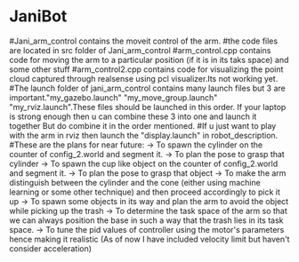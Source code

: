 # JaniBot

#Jani_arm_control contains the moveit control of the arm.
#the code files are located in src folder of Jani_arm_control
#arm_control.cpp contains code for moving the arm to a particular position (if it is in its taks space) and some other stuff
#arm_control2.cpp contains code for visualizing the point cloud captured through realsense using pcl visualizer.Its not working yet.
#The launch folder of jani_arm_control contains many launch files but 3 are important."my_gazebo.launch" "my_move_group.launch" "my_rviz.launch".These files
should be launched in this order. If your laptop is strong enough then u can combine these 3 into one and launch it together But do combine it
in the order mentioned.
#If u just want to play with the arm in rviz then launch the "display.launch" in robot_description.
#These are the plans for near future:
-> To spawn the cylinder on the counter of config_2.world and segment it.
-> To plan the pose to grasp that cylinder
-> To spawn the cup like object on the counter of config_2.world and segment it.
-> To plan the pose to grasp that object
-> To make the arm distinguish between the cylinder and the cone (either using machine learning or some other technique) and then proceed
accordingly to pick it up
-> To spawn some objects in its way and plan the arm to avoid the object while picking up the trash
-> To determine the task space of the arm so that we can always position the base in such a way that the trash lies in its task space.
-> To tune the pid values of controller using the motor's parameters hence making it realistic (As of now I have included velocity limit but haven't consider acceleration)
